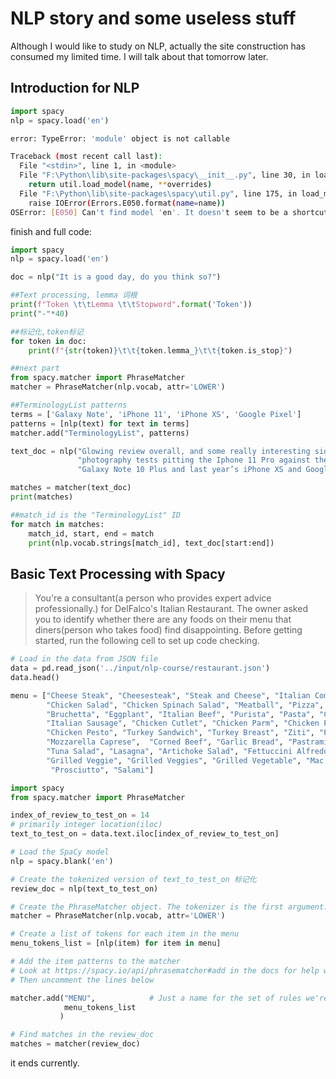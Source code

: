 # NLP story and some useless stuff

Although I would like to study on NLP, actually the site construction has consumed my limited time. I will talk about that tomorrow later.

## Introduction for NLP

```python
import spacy
nlp = spacy.load('en')
```

```bash
error: TypeError: 'module' object is not callable

Traceback (most recent call last):
  File "<stdin>", line 1, in <module>
  File "F:\Python\lib\site-packages\spacy\__init__.py", line 30, in load
    return util.load_model(name, **overrides)
  File "F:\Python\lib\site-packages\spacy\util.py", line 175, in load_model
    raise IOError(Errors.E050.format(name=name))
OSError: [E050] Can't find model 'en'. It doesn't seem to be a shortcut link, a Python package or a valid path to a data directory.
```

finish and full code:

```python
import spacy
nlp = spacy.load('en')

doc = nlp("It is a good day, do you think so?")

##Text processing, lemma 词根
print(f"Token \t\tLemma \t\tStopword".format('Token'))
print("-"*40)

##标记化,token标记
for token in doc:
    print(f"{str(token)}\t\t{token.lemma_}\t\t{token.is_stop}")

##next part
from spacy.matcher import PhraseMatcher
matcher = PhraseMatcher(nlp.vocab, attr='LOWER')

##TerminologyList patterns
terms = ['Galaxy Note', 'iPhone 11', 'iPhone XS', 'Google Pixel']
patterns = [nlp(text) for text in terms]
matcher.add("TerminologyList", patterns)

text_doc = nlp("Glowing review overall, and some really interesting side-by-side "
               "photography tests pitting the Iphone 11 Pro against the "
               "Galaxy Note 10 Plus and last year’s iPhone XS and Google Pixel 3.")

matches = matcher(text_doc)
print(matches)

##match_id is the "TerminologyList" ID
for match in matches:
    match_id, start, end = match
    print(nlp.vocab.strings[match_id], text_doc[start:end])
```

## Basic Text Processing with Spacy

> You're a consultant(a person who provides expert advice professionally.) for DelFalco's Italian Restaurant. The owner asked you to identify whether there are any foods on their menu that diners(person who takes food) find disappointing.
Before getting started, run the following cell to set up code checking.

```python
# Load in the data from JSON file
data = pd.read_json('../input/nlp-course/restaurant.json')
data.head()

menu = ["Cheese Steak", "Cheesesteak", "Steak and Cheese", "Italian Combo", "Tiramisu", "Cannoli",
        "Chicken Salad", "Chicken Spinach Salad", "Meatball", "Pizza", "Pizzas", "Spaghetti",
        "Bruchetta", "Eggplant", "Italian Beef", "Purista", "Pasta", "Calzones",  "Calzone",
        "Italian Sausage", "Chicken Cutlet", "Chicken Parm", "Chicken Parmesan", "Gnocchi",
        "Chicken Pesto", "Turkey Sandwich", "Turkey Breast", "Ziti", "Portobello", "Reuben",
        "Mozzarella Caprese",  "Corned Beef", "Garlic Bread", "Pastrami", "Roast Beef",
        "Tuna Salad", "Lasagna", "Artichoke Salad", "Fettuccini Alfredo", "Chicken Parmigiana",
        "Grilled Veggie", "Grilled Veggies", "Grilled Vegetable", "Mac and Cheese", "Macaroni",  
         "Prosciutto", "Salami"]

import spacy
from spacy.matcher import PhraseMatcher

index_of_review_to_test_on = 14
# primarily integer location(iloc)
text_to_test_on = data.text.iloc[index_of_review_to_test_on]

# Load the SpaCy model
nlp = spacy.blank('en')

# Create the tokenized version of text_to_test_on 标记化
review_doc = nlp(text_to_test_on)

# Create the PhraseMatcher object. The tokenizer is the first argument. Use attr = 'LOWER' to make consistent capitalization
matcher = PhraseMatcher(nlp.vocab, attr='LOWER')

# Create a list of tokens for each item in the menu
menu_tokens_list = [nlp(item) for item in menu]

# Add the item patterns to the matcher
# Look at https://spacy.io/api/phrasematcher#add in the docs for help with this step
# Then uncomment the lines below

matcher.add("MENU",            # Just a name for the set of rules we're matching to
            menu_tokens_list  
           )

# Find matches in the review_doc
matches = matcher(review_doc)

```

it ends currently.
